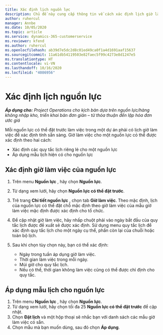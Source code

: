 ```yaml
---
title: Xác định lịch nguồn lực
description: Chủ đề này cung cấp thông tin về cách xác định lịch giờ làm việc cho các nguồn lực trong Project Operations.
author: ruhercul
manager: Annbe
ms.date: 10/05/2020
ms.topic: article
ms.service: dynamics-365-customerservice
ms.reviewer: kfend
ms.author: ruhercul
ms.openlocfilehash: ab39d7e5dc2d8c01ed49ca0f1a4d1691aaf15637
ms.sourcegitcommit: 11a61db54119503e82faec5f99c4273e8d1247e5
ms.translationtype: HT
ms.contentlocale: vi-VN
ms.lasthandoff: 10/16/2020
ms.locfileid: "4086956"
---
```

# <a name="define-resource-calendars"></a>Xác định lịch nguồn lực

_**Áp dụng cho:** Project Operations cho kịch bản dựa trên nguồn lực/hàng không nhập kho, triển khai bản đơn giản – từ thỏa thuận đến lập hóa đơn ước giá_

Mỗi nguồn lực có thể đặt trước làm việc trong một dự án phải có lịch giờ làm việc để xác định tính sẵn sàng. Giờ làm việc cho một nguồn lực có thể được xác định theo hai cách: 

   - Xác định các quy tắc lịch riêng lẻ cho một nguồn lực
   - Áp dụng mẫu lịch hiện có cho nguồn lực

## <a name="define-a-resources-working-hours"></a>Xác định giờ làm việc của nguồn lực

1. Trên menu **Nguồn lực** , hãy chọn **Nguồn lực**.
2. Từ dạng xem lưới, hãy chọn **Nguồn lực có thể đặt trước**.
3. Trê trang **Chi tiết nguồn lực** , chọn tab **Giờ làm việc**. Theo mặc định, lịch của nguồn lực có thể đặt chỗ mặc định theo giờ làm việc của mẫu giờ làm việc mặc định được xác định cho tổ chức.
4. Để cập nhật giờ làm việc, hãy nhấp chuột phải vào ngày bắt đầu của quy tắc lịch được đề xuất sẽ được xác định. Sử dụng menu quy tắc lịch để xác định quy tắc lịch cho một ngày cụ thể, phần còn lại của chuỗi hoặc toàn bộ lịch.
5. Sau khi chọn tùy chọn này, bạn có thể xác định:

    - Ngày trong tuần áp dụng giờ làm việc.
    - Thời gian làm việc trong mỗi ngày.
    - Múi giờ cho quy tắc lịch.
    - Nếu có thể, thời gian không làm việc cũng có thể được chỉ định cho quy tắc.

## <a name="applying-a-calendar-template-to-a-resource"></a>Áp dụng mẫu lịch cho nguồn lực

1. Trên menu **Nguồn lực** , hãy chọn **Nguồn lực**.
2. Từ dạng xem lưới, hãy chọn tối đa 25 **Nguồn lực có thể đặt trước** để cập nhật.
3. Chọn **Đặt lịch** và một hộp thoại sẽ nhắc bạn với danh sách các mẫu giờ làm việc có sẵn.
4. Chọn mẫu mà bạn muốn dùng, sau đó chọn **Áp dụng**.
